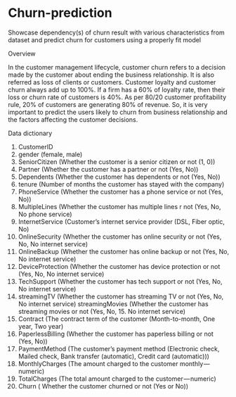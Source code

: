# Churn-prediction
Showcase dependency(s) of churn result with various characteristics from dataset and predict churn for customers using a properly fit model

Overview

In the customer management lifecycle, customer churn refers to a decision made by the customer about ending the business relationship. It is also referred as loss of clients or customers. Customer loyalty and customer churn always add up to 100%. If a firm has a 60% of loyalty rate, then their loss or churn rate of customers is 40%. As per 80/20 customer profitability rule, 20% of customers are generating 80% of revenue. So, it is very important to predict the users likely to churn from business relationship and the factors affecting the customer decisions.

Data dictionary

1. CustomerID
2. gender (female, male)
3. SeniorCitizen (Whether the customer is a senior citizen or not (1, 0))
4. Partner (Whether the customer has a partner or not (Yes, No))
5. Dependents (Whether the customer has dependents or not (Yes, No))
6. tenure (Number of months the customer has stayed with the company)
7. PhoneService (Whether the customer has a phone service or not (Yes, No))
8. MultipleLines (Whether the customer has multiple lines r not (Yes, No, No phone service)
9. InternetService (Customer’s internet service provider (DSL, Fiber optic, No)
10. OnlineSecurity (Whether the customer has online security or not (Yes, No, No internet service)
11. OnlineBackup (Whether the customer has online backup or not (Yes, No, No internet service)
12. DeviceProtection (Whether the customer has device protection or not (Yes, No, No internet service)
13. TechSupport (Whether the customer has tech support or not (Yes, No, No internet service)
14. streamingTV (Whether the customer has streaming TV or not (Yes, No, No internet service)
streamingMovies (Whether the customer has streaming movies or not (Yes, No, 15. No internet service)
16. Contract (The contract term of the customer (Month-to-month, One year, Two year)
17. PaperlessBilling (Whether the customer has paperless billing or not (Yes, No))
18. PaymentMethod (The customer’s payment method (Electronic check, Mailed check, Bank transfer (automatic), Credit card (automatic)))
19. MonthlyCharges (The amount charged to the customer monthly — numeric)
20. TotalCharges (The total amount charged to the customer — numeric)
21. Churn ( Whether the customer churned or not (Yes or No))


